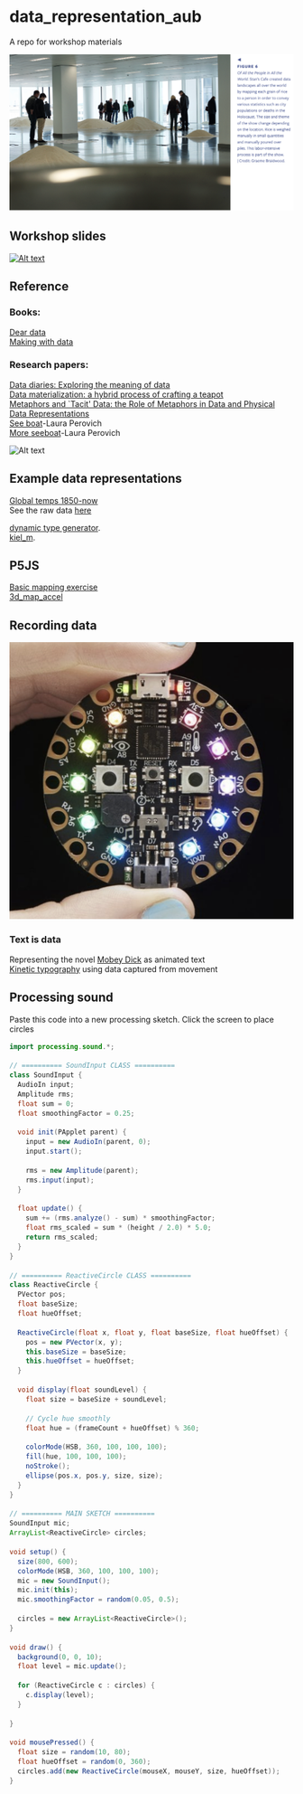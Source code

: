 # data_representation_aub
A repo for workshop materials

![Alt text](stans_cafe.png "a title")


## Workshop slides
[![Alt text](slides.png)](https://docs.google.com/presentation/d/1AsWKkT2JVwwzPElJJ3eTW-O-f2DVIrblgDDbc8oOqC0/edit?usp=sharing
)


## Reference
### Books:   
[Dear data](https://libsearch.aub.ac.uk/cgi-bin/koha/opac-detail.pl?biblionumber=28723&query_desc=kw%2Cwrdl%3A%20dear%20data)     
[Making with data](https://libsearch.aub.ac.uk/cgi-bin/koha/opac-detail.pl?biblionumber=78847&query_desc=kw%2Cwrdl%3A%20making%20with%20data) 

### Research papers:    
[Data diaries: Exploring the meaning of data](https://dl.acm.org/doi/10.1145/3490149.3501319)     
[Data materialization: a hybrid process of crafting a teapot](https://dl.acm.org/doi/10.1145/3202918.3203087)                    
[Metaphors and `Tacit' Data: the Role of Metaphors in Data and Physical Data Representations](https://dl.acm.org/doi/10.1145/3623509.3633355)        
[See boat](https://www.untoldpossibilities.org/artboatandseeboat)-Laura Perovich     
[More seeboat](http://lauraperovich.com/projects/waterQuality.html)-Laura Perovich      



![Alt text](seeboat.png "a title")



## Example data representations

[Global temps 1850-now](https://editor.p5js.org/cuvner/full/_V6MpEAHB)    
See the raw data [here](https://raw.githubusercontent.com/datasets/global-temp/main/data/monthly.csv)

[dynamic type generator](https://spacetypegenerator.com/).      
[kiel_m](https://www.kielm.com/).         


## P5JS
[Basic mapping exercise](https://editor.p5js.org/cuvner/sketches/PyhZJIYGJ)    
[3d_map_accel](https://editor.p5js.org/cuvner/sketches/aqRVIX0RY)       

## Recording data
![Alt text](cp.png "a title")





### Text is data      
Representing the novel [Mobey Dick](https://editor.p5js.org/cuvner/full/_K0ISiq-4) as animated text      
[Kinetic typography](https://editor.p5js.org/cuvner/sketches/J4SpAboEH) using data captured from movement


## Processing sound
Paste this code into a new processing sketch. Click the screen to place circles


```java
import processing.sound.*;

// ========== SoundInput CLASS ==========
class SoundInput {
  AudioIn input;
  Amplitude rms;
  float sum = 0;
  float smoothingFactor = 0.25;

  void init(PApplet parent) {
    input = new AudioIn(parent, 0);
    input.start();

    rms = new Amplitude(parent);
    rms.input(input);
  }

  float update() {
    sum += (rms.analyze() - sum) * smoothingFactor;
    float rms_scaled = sum * (height / 2.0) * 5.0;
    return rms_scaled;
  }
}

// ========== ReactiveCircle CLASS ==========
class ReactiveCircle {
  PVector pos;
  float baseSize;
  float hueOffset;

  ReactiveCircle(float x, float y, float baseSize, float hueOffset) {
    pos = new PVector(x, y);
    this.baseSize = baseSize;
    this.hueOffset = hueOffset;
  }

  void display(float soundLevel) {
    float size = baseSize + soundLevel;

    // Cycle hue smoothly
    float hue = (frameCount + hueOffset) % 360;

    colorMode(HSB, 360, 100, 100, 100);
    fill(hue, 100, 100, 100);
    noStroke();
    ellipse(pos.x, pos.y, size, size);
  }
}

// ========== MAIN SKETCH ==========
SoundInput mic;
ArrayList<ReactiveCircle> circles;

void setup() {
  size(800, 600);
  colorMode(HSB, 360, 100, 100, 100);
  mic = new SoundInput();
  mic.init(this);
  mic.smoothingFactor = random(0.05, 0.5);

  circles = new ArrayList<ReactiveCircle>();
}

void draw() {
  background(0, 0, 10);
  float level = mic.update();

  for (ReactiveCircle c : circles) {
    c.display(level);
  }

}

void mousePressed() {
  float size = random(10, 80);
  float hueOffset = random(0, 360);
  circles.add(new ReactiveCircle(mouseX, mouseY, size, hueOffset));
}


```














